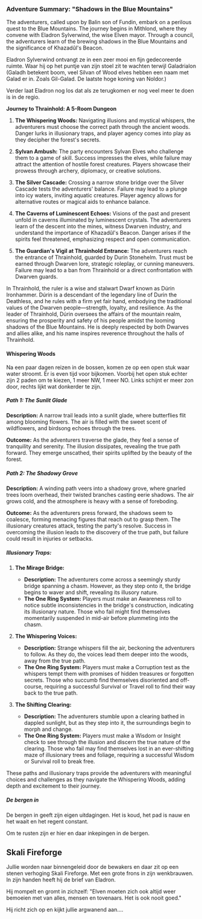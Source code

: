 ### Adventure Summary: "Shadows in the Blue Mountains"

The adventurers, called upon by Balin son of Fundin, embark on a perilous quest to the Blue Mountains. The journey begins in Mithlond, where they convene with Eladron Sylverwind, the wise Elven mayor. Through a council, the adventurers learn of the brewing shadows in the Blue Mountains and the significance of Khazadûl's Beacon.

Eladron Sylverwind ontvangt ze in een zeer mooi en fijn gedecoreerde ruimte. Waar hij op het puntje van zijn stoel zit te wachten terwijl Galadrialon (Galadh betekent boom, veel Silvan of Wood elves hebben een naam met Galad er in. Zoals Gil-Galad. De laatste hoge koning van Noldor.)

Verder laat Eladron nog los dat als ze terugkomen er nog veel meer te doen is in de regio.

**Journey to Thrainhold: A 5-Room Dungeon**

1. **The Whispering Woods:** Navigating illusions and mystical whispers, the adventurers must choose the correct path through the ancient woods. Danger lurks in illusionary traps, and player agency comes into play as they decipher the forest's secrets.

2. **Sylvan Ambush:** The party encounters Sylvan Elves who challenge them to a game of skill. Success impresses the elves, while failure may attract the attention of hostile forest creatures. Players showcase their prowess through archery, diplomacy, or creative solutions.

3. **The Silver Cascade:** Crossing a narrow stone bridge over the Silver Cascade tests the adventurers' balance. Failure may lead to a plunge into icy waters, inviting aquatic creatures. Player agency allows for alternative routes or magical aids to enhance balance.

4. **The Caverns of Luminescent Echoes:** Visions of the past and present unfold in caverns illuminated by luminescent crystals. The adventurers learn of the descent into the mines, witness Dwarven industry, and understand the importance of Khazadûl's Beacon. Danger arises if the spirits feel threatened, emphasizing respect and open communication.

5. **The Guardian's Vigil at Thrainhold Entrance:** The adventurers reach the entrance of Thrainhold, guarded by Durin Stonehelm. Trust must be earned through Dwarven lore, strategic roleplay, or cunning maneuvers. Failure may lead to a ban from Thrainhold or a direct confrontation with Dwarven guards.

In Thrainhold, the ruler is a wise and stalwart Dwarf known as Dúrin Ironhammer. Dúrin is a descendant of the legendary line of Durin the Deathless, and he rules with a firm yet fair hand, embodying the traditional values of the Dwarven people—strength, loyalty, and resilience. As the leader of Thrainhold, Dúrin oversees the affairs of the mountain realm, ensuring the prosperity and safety of his people amidst the looming shadows of the Blue Mountains. He is deeply respected by both Dwarves and allies alike, and his name inspires reverence throughout the halls of Thrainhold.

#### Whispering Woods

Na een paar dagen reizen in de bossen, komen ze op een open stuk waar water stroomt. Er is even tijd voor bijkomen. Voorbij het open stuk echter zijn 2 paden om te kiezen, 1 meer NW, 1 meer NO. Links schijnt er meer zon door, rechts lijkt wat donkerder te zijn.

##### Path 1: The Sunlit Glade

**Description:** A narrow trail leads into a sunlit glade, where butterflies flit among blooming flowers. The air is filled with the sweet scent of wildflowers, and birdsong echoes through the trees.

**Outcome:** As the adventurers traverse the glade, they feel a sense of tranquility and serenity. The illusion dissipates, revealing the true path forward. They emerge unscathed, their spirits uplifted by the beauty of the forest.

##### Path 2: The Shadowy Grove

**Description:** A winding path veers into a shadowy grove, where gnarled trees loom overhead, their twisted branches casting eerie shadows. The air grows cold, and the atmosphere is heavy with a sense of foreboding.

**Outcome:** As the adventurers press forward, the shadows seem to coalesce, forming menacing figures that reach out to grasp them. The illusionary creatures attack, testing the party's resolve. Success in overcoming the illusion leads to the discovery of the true path, but failure could result in injuries or setbacks.

##### Illusionary Traps:

1. **The Mirage Bridge:**

   - **Description:** The adventurers come across a seemingly sturdy bridge spanning a chasm. However, as they step onto it, the bridge begins to waver and shift, revealing its illusory nature.
   - **The One Ring System:** Players must make an Awareness roll to notice subtle inconsistencies in the bridge's construction, indicating its illusionary nature. Those who fail might find themselves momentarily suspended in mid-air before plummeting into the chasm.

2. **The Whispering Voices:**

   - **Description:** Strange whispers fill the air, beckoning the adventurers to follow. As they do, the voices lead them deeper into the woods, away from the true path.
   - **The One Ring System:** Players must make a Corruption test as the whispers tempt them with promises of hidden treasures or forgotten secrets. Those who succumb find themselves disoriented and off-course, requiring a successful Survival or Travel roll to find their way back to the true path.

3. **The Shifting Clearing:**
   - **Description:** The adventurers stumble upon a clearing bathed in dappled sunlight, but as they step into it, the surroundings begin to morph and change.
   - **The One Ring System:** Players must make a Wisdom or Insight check to see through the illusion and discern the true nature of the clearing. Those who fail may find themselves lost in an ever-shifting maze of illusionary trees and foliage, requiring a successful Wisdom or Survival roll to break free.

These paths and illusionary traps provide the adventurers with meaningful choices and challenges as they navigate the Whispering Woods, adding depth and excitement to their journey.

##### De bergen in

De bergen in geeft zijn eigen uitdagingen. Het is koud, het pad is nauw en het waait en het regent constant.

Om te rusten zijn er hier en daar inkepingen in de bergen.

## Skali Fireforge

Jullie worden naar binnengeleid door de bewakers en daar zit op een stenen verhoging Skali Fireforge. Met een grote frons in zijn wenkbrauwen. In zijn handen heeft hij de brief van Eladron.

Hij mompelt en gromt in zichzelf: "Elven moeten zich ook altijd weer bemoeien met van alles, mensen en tovenaars. Het is ook nooit goed."

Hij richt zich op en kijkt jullie argwanend aan....

